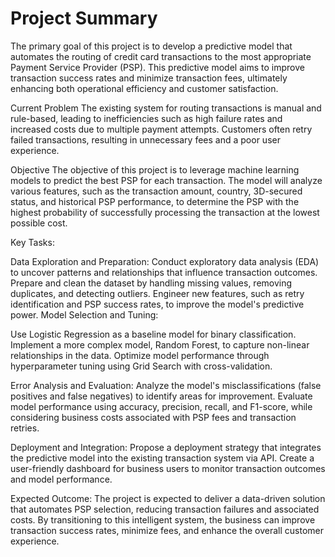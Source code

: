 # Project Summary
The primary goal of this project is to develop a predictive model that automates the routing of credit card transactions to the most appropriate Payment Service Provider (PSP). This predictive model aims to improve transaction success rates and minimize transaction fees, ultimately enhancing both operational efficiency and customer satisfaction.

Current Problem
The existing system for routing transactions is manual and rule-based, leading to inefficiencies such as high failure rates and increased costs due to multiple payment attempts. Customers often retry failed transactions, resulting in unnecessary fees and a poor user experience.

Objective
The objective of this project is to leverage machine learning models to predict the best PSP for each transaction. The model will analyze various features, such as the transaction amount, country, 3D-secured status, and historical PSP performance, to determine the PSP with the highest probability of successfully processing the transaction at the lowest possible cost.

Key Tasks:

Data Exploration and Preparation:
Conduct exploratory data analysis (EDA) to uncover patterns and relationships that influence transaction outcomes.
Prepare and clean the dataset by handling missing values, removing duplicates, and detecting outliers.
Engineer new features, such as retry identification and PSP success rates, to improve the model's predictive power.
Model Selection and Tuning:

Use Logistic Regression as a baseline model for binary classification.
Implement a more complex model, Random Forest, to capture non-linear relationships in the data.
Optimize model performance through hyperparameter tuning using Grid Search with cross-validation.

Error Analysis and Evaluation:
Analyze the model's misclassifications (false positives and false negatives) to identify areas for improvement.
Evaluate model performance using accuracy, precision, recall, and F1-score, while considering business costs associated with PSP fees and transaction retries.

Deployment and Integration:
Propose a deployment strategy that integrates the predictive model into the existing transaction system via API.
Create a user-friendly dashboard for business users to monitor transaction outcomes and model performance.

Expected Outcome:
The project is expected to deliver a data-driven solution that automates PSP selection, reducing transaction failures and associated costs. By transitioning to this intelligent system, the business can improve transaction success rates, minimize fees, and enhance the overall customer experience.
